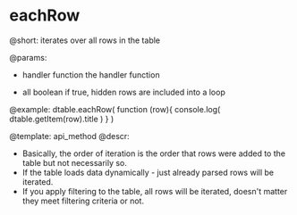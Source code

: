 eachRow
=============

@short: iterates over all rows in the table
	

@params:
- handler		function		the handler function
* all			boolean    		if true, hidden rows are included into a loop




@example:
dtable.eachRow( 
	function (row){ 
       	console.log( dtable.getItem(row).title )
	}
)

@template:	api_method
@descr:

- Basically, the order of iteration is the order that rows were added to the table but not necessarily so.
- If the table loads data dynamically - just already parsed rows will be iterated.
- If you apply filtering to the table, all rows will be iterated, doesn't matter they meet filtering criteria or not.

